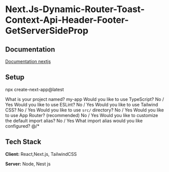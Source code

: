 
# Next.Js-Dynamic-Router-Toast-Context-Api-Header-Footer-GetServerSideProp




## Documentation

[Documentation nextjs](https://nextjs.org/)


## Setup

npx create-next-app@latest

What is your project named? my-app
Would you like to use TypeScript? No / Yes
Would you like to use ESLint? No / Yes
Would you like to use Tailwind CSS? No / Yes
Would you like to use `src/` directory? No / Yes
Would you like to use App Router? (recommended) No / Yes
Would you like to customize the default import alias? No / Yes
What import alias would you like configured? @/*
## Tech Stack

**Client:** React,Next.js, TailwindCSS

**Server:** Node, Nest js 



